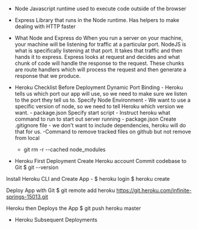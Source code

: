 

- Node
Javascript runtime used to execute code outside of the browser

- Express
Library that runs in the Node runtime. Has helpers to make dealing with HTTP faster


- What Node and Express do
When you run a server on your machine, your machine will be listening for traffic at a particular port.
NodeJS is what is specifically listening at that port. It takes that traffic and then hands it to express.
Express looks at request and decides and what chunk of code will handle the response to the request.
These chunks are route handlers which will process the request and then generate a response that we produce. 

- Heroku Checklist Before Deployment
Dynamic Port Binding - Heroku tells us which port our app will use, so we need to make sure we listen to the port they tell us to.
Specify Node Environment - We want to use a specific version of node, so we need to tell Heroku which version we want. - package.json
Specify start script - Instruct heroku what command to run to start out server running - package.json
Create .gitignore file - we don't want to include dependencies, heroku will do that for us.
    -Command to remove tracked files on github but not remove from local 
    - git rm -r --cached node_modules

- Heroku First Deployment
Create Heroku account
Commit codebase to Git
$ git --version

Install Heroku CLI and Create App -
$ heroku login
$ heroku create

Deploy App with Git
$ git remote add heroku https://git.heroku.com/infinite-springs-15013.git

Heroku then Deploys the App
$ git push heroku master


- Heroku Subsequent Deployments